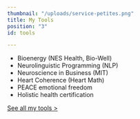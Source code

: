 ```yaml
---
thumbnail: "/uploads/service-petites.png"
title: My Tools
position: "3"
id: tools

---
```

* Bioenergy (NES Health, Bio-Well)
* Neurolinguistic Programming (NLP)
* Neuroscience in Business (MIT)
* Heart Coherence (Heart Math)
* PEACE emotional freedom
* Holistic health certification

[See all my tools >](/services)